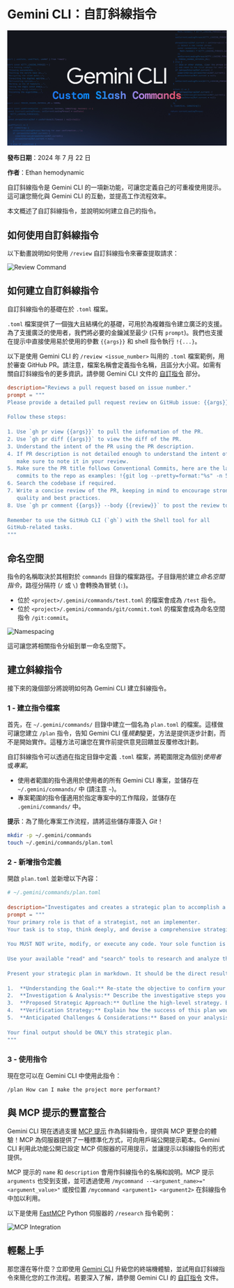 # Gemini CLI：自訂斜線指令

![Header Image](resources/custom_slash_commands_header.max-2600x2600.png)

**發布日期**：2024 年 7 月 22 日

**作者**：Ethan hemodynamic

自訂斜線指令是 Gemini CLI 的一項新功能，可讓您定義自己的可重複使用提示。這可讓您簡化與 Gemini CLI 的互動，並提高工作流程效率。

本文概述了自訂斜線指令，並說明如何建立自己的指令。

## 如何使用自訂斜線指令

以下動畫說明如何使用 `/review` 自訂斜線指令來審查提取請求：

![Review Command](resources/custom_slash_commands_review.gif)

## 如何建立自訂斜線指令

自訂斜線指令的基礎在於 `.toml` 檔案。

`.toml` 檔案提供了一個強大且結構化的基礎，可用於為複雜指令建立廣泛的支援。為了支援廣泛的使用者，我們將必要的金鑰減至最少 (只有 `prompt`)。我們也支援在提示中直接使用易於使用的參數 `{{args}}` 和 shell 指令執行 `!{...}`。

以下是使用 Gemini CLI 的 `/review <issue_number>` 叫用的 `.toml` 檔案範例，用於審查 GitHub PR。請注意，檔案名稱會定義指令名稱，且區分大小寫。如需有關自訂斜線指令的更多資訊，請參閱 Gemini CLI 文件的 [自訂指令](https://github.com/google-gemini/gemini-cli/blob/main/docs/cli/commands.md#custom-commands) 部分。

```toml
description="Reviews a pull request based on issue number."
prompt = """
Please provide a detailed pull request review on GitHub issue: {{args}}.

Follow these steps:

1. Use `gh pr view {{args}}` to pull the information of the PR.
2. Use `gh pr diff {{args}}` to view the diff of the PR.
3. Understand the intent of the PR using the PR description.
4. If PR description is not detailed enough to understand the intent of the PR,
   make sure to note it in your review.
5. Make sure the PR title follows Conventional Commits, here are the last five
   commits to the repo as examples: !{git log --pretty=format:"%s" -n 5}
6. Search the codebase if required.
7. Write a concise review of the PR, keeping in mind to encourage strong code
   quality and best practices.
8. Use `gh pr comment {{args}} --body {{review}}` to post the review to the PR.

Remember to use the GitHub CLI (`gh`) with the Shell tool for all
GitHub-related tasks.
"""
```

## 命名空間

指令的名稱取決於其相對於 `commands` 目錄的檔案路徑。子目錄用於建立*命名空間指令*，路徑分隔符 (`/` 或 `\`) 會轉換為冒號 (`:`)。

*   位於 `<project>/.gemini/commands/test.toml` 的檔案會成為 `/test` 指令。
*   位於 `<project>/.gemini/commands/git/commit.toml` 的檔案會成為命名空間指令 `/git:commit`。

![Namespacing](resources/custom_slash_commands_namespaces.gif)

這可讓您將相關指令分組到單一命名空間下。

## 建立斜線指令

接下來的幾個部分將說明如何為 Gemini CLI 建立斜線指令。

### 1 - 建立指令檔案

首先，在 `~/.gemini/commands/` 目錄中建立一個名為 `plan.toml` 的檔案。這樣做可讓您建立 `/plan` 指令，告知 Gemini CLI 僅*規劃*變更，方法是提供逐步計劃，而不是開始實作。這種方法可讓您在實作前提供意見回饋並反覆修改計劃。

自訂斜線指令可以透過在指定目錄中定義 `.toml` 檔案，將範圍限定為個別*使用者*或*專案*。

*   使用者範圍的指令適用於使用者的所有 Gemini CLI 專案，並儲存在 `~/.gemini/commands/` 中 (請注意 `~`)。
*   專案範圍的指令僅適用於指定專案中的工作階段，並儲存在 `.gemini/commands/` 中。

**提示**：為了簡化專案工作流程，請將這些儲存庫簽入 *Git*！

```bash
mkdir -p ~/.gemini/commands
touch ~/.gemini/commands/plan.toml
```

### 2 - 新增指令定義

開啟 `plan.toml` 並新增以下內容：

```toml
# ~/.gemini/commands/plan.toml

description="Investigates and creates a strategic plan to accomplish a task."
prompt = """
Your primary role is that of a strategist, not an implementer.
Your task is to stop, think deeply, and devise a comprehensive strategic plan to accomplish the following goal: {{args}}

You MUST NOT write, modify, or execute any code. Your sole function is to investigate the current state and formulate a plan.

Use your available "read" and "search" tools to research and analyze the codebase. Gather all necessary context before presenting your strategy.

Present your strategic plan in markdown. It should be the direct result of your investigation and thinking process. Structure your response with the following sections:

1.  **Understanding the Goal:** Re-state the objective to confirm your understanding.
2.  **Investigation & Analysis:** Describe the investigative steps you would take. What files would you need to read? What would you search for? What critical questions need to be answered before any work begins?
3.  **Proposed Strategic Approach:** Outline the high-level strategy. Break the approach down into logical phases and describe the work that should happen in each.
4.  **Verification Strategy:** Explain how the success of this plan would be measured. What should be tested to ensure the goal is met without introducing regressions?
5.  **Anticipated Challenges & Considerations:** Based on your analysis, what potential risks, dependencies, or trade-offs do you foresee?

Your final output should be ONLY this strategic plan.
"""
```

### 3 - 使用指令

現在您可以在 Gemini CLI 中使用此指令：

```
/plan How can I make the project more performant?
```

## 與 MCP 提示的豐富整合

Gemini CLI 現在透過支援 [MCP 提示](https://modelcontextprotocol.io/specification/2025-06-18/server/prompts) 作為斜線指令，提供與 MCP 更整合的體驗！MCP 為伺服器提供了一種標準化方式，可向用戶端公開提示範本。Gemini CLI 利用此功能公開已設定 MCP 伺服器的可用提示，並讓提示以斜線指令的形式提供。

MCP 提示的 `name` 和 `description` 會用作斜線指令的名稱和說明。MCP 提示 `arguments` 也受到支援，並可透過使用 `/mycommand --<argument_name>="<argument_value>"` 或按位置 `/mycommand <argument1> <argument2>` 在斜線指令中加以利用。

以下是使用 [FastMCP](https://gofastmcp.com/getting-started/welcome) Python 伺服器的 `/research` 指令範例：

![MCP Integration](resources/custom_slash_commands_mcp.gif)

## 輕鬆上手

那您還在等什麼？立即使用 [Gemini CLI](https://github.com/google-gemini/gemini-cli) 升級您的終端機體驗，並試用自訂斜線指令來簡化您的工作流程。若要深入了解，請參閱 Gemini CLI 的 [自訂指令](https://github.com/google-gemini/gemini-cli/blob/main/docs/cli/commands.md#custom-commands) 文件。
